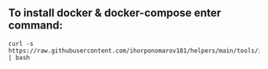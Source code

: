 ## To install docker & docker-compose enter command:
```
curl -s https://raw.githubusercontent.com/ihorponomarov181/helpers/main/tools/install_docker.sh | bash
```

